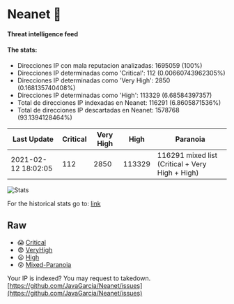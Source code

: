 # Neanet :hocho:
#### Threat intelligence feed
#### The stats:

- Direcciones IP con mala reputacion analizadas: 1695059 (100%)
- Direcciones IP determinadas como 'Critical':  112 (0.00660743962305%)
- Direcciones IP determinadas como 'Very High':  2850 (0.168135740408%)
- Direcciones IP determinadas como 'High':  113329 (6.68584397357)
- Total de direcciones IP indexadas en Neanet:  116291 (6.8605871536%)
- Total de direcciones IP descartadas en Neanet:  1578768 (93.1394128464%)

| Last Update | Critical | Very High | High | Paranoia |
| --- | --- | --- | --- | --- |
| 2021-02-12 18:02:05 | 112 | 2850 | 113329 | 116291 mixed list (Critical + Very High + High)|

![Stats](https://docs.google.com/spreadsheets/d/e/2PACX-1vSnaNMIXVabIpDJjufMlzH7poXnshF3mgd8Is1g9ytUEzVsP5my4Trn8f-xkoLLQ38xpL3HtmUexLo6/pubchart?oid=501124687&format=image)

For the historical stats go to: [link](/stats.csv)
## Raw
- :scream: [Critical](https://raw.githubusercontent.com/JavaGarcia/Neanet/master/blacklists/neanet_critical.txt)
- :fearful: [VeryHigh](https://raw.githubusercontent.com/JavaGarcia/Neanet/master/blacklists/neanet_veryHigh.txtt)
- :frowning: [High](https://raw.githubusercontent.com/JavaGarcia/Neanet/master/blacklists/neanet_high.txt)
- :dizzy_face: [Mixed-Paranoia](https://raw.githubusercontent.com/JavaGarcia/Neanet/master/blacklists/neanet_all.txt)


Your IP is indexed? You may request to takedown. [https://github.com/JavaGarcia/Neanet/issues](https://github.com/JavaGarcia/Neanet/issues)






















































































































































































































































































































































































































































































































































































































































































































































































































































































































































































































































































































































































































































































































































































































































































































































































































































































































































































































































































































































































































































































































































































































































































































































































































































































































































































































































































































































































































































































































































































































































































































































































































































































































































































































































































































































































































































































































































































































































































































































































































































































































































































































































































































